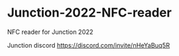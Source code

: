 # Junction-2022-NFC-reader
NFC reader for Junction 2022


Junction discord https://discord.com/invite/nHeYaBuq5R
